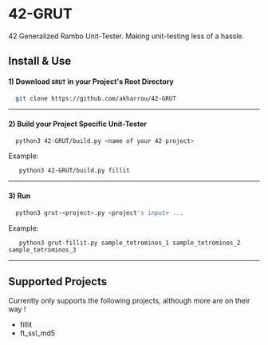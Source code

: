 # 42-GRUT
42 Generalized Rambo Unit-Tester. Making unit-testing less of a hassle.


## Install & Use

#### 1)  Download `GRUT` in your Project's Root Directory
```bash
  git clone https://github.com/akharrou/42-GRUT
```
----
#### 2) Build your Project Specific Unit-Tester
```bash
  python3 42-GRUT/build.py <name of your 42 project>
```
Example:
```
   python3 42-GRUT/build.py fillit
```
----
#### 3) Run
```bash
  python3 grut-<project>.py <project's input> ...
```
Example:
```
   python3 grut-fillit.py sample_tetrominos_1 sample_tetrominos_2 sample_tetrominos_3
```
----


## Supported Projects

Currently only supports the following projects, although more are on their way !

  * fillit
  * ft_ssl_md5
